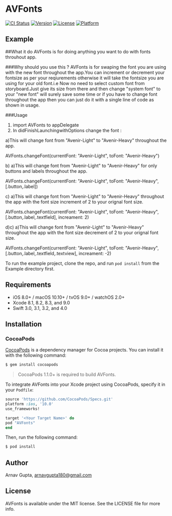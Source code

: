 # AVFonts

[![CI Status](http://img.shields.io/travis/Arnav/AVFonts.svg?style=flat)](https://travis-ci.org/Arnav/AVFonts)
[![Version](https://img.shields.io/cocoapods/v/AVFonts.svg?style=flat)](http://cocoapods.org/pods/AVFonts)
[![License](https://img.shields.io/cocoapods/l/AVFonts.svg?style=flat)](http://cocoapods.org/pods/AVFonts)
[![Platform](https://img.shields.io/cocoapods/p/AVFonts.svg?style=flat)](http://cocoapods.org/pods/AVFonts)

## Example

##What it do
AVFonts is for doing anything you want to do with fonts throuhout app.

###Why should you use this ?
AVFonts is for swaping the font you are using with the new font throughout the app.You can increment or decrement your fontsize as per your reqiurements otherwise it will take the fontsize you are using for your old font.i.e Now no need to select custom font from storyboard.Just give its size from there and then change "system font"  to your "new font" will surely save some time  or if you have to change font throughout the app then you can just do it with a single line of code as shown in usage.

###Usage
1. import AVFonts to appDelegate
2. In didFinishLaunchingwithOptions change the font :

a)This will change font from "Avenir-Light" to "Avenir-Heavy"  throughout the app.

AVFonts.changeFont(currentFont: "Avenir-Light", toFont: "Avenir-Heavy")


b)  a)This will change font from "Avenir-Light" to "Avenir-Heavy" for only buttons and labels  throughout the app.

AVFonts.changeFont(currentFont: "Avenir-Light", toFont: "Avenir-Heavy", [.button,.label])

c) a)This will change font from "Avenir-Light" to "Avenir-Heavy"  throughout the app with the font size increment of 2 to your orignal font size.

AVFonts.changeFont(currentFont: "Avenir-Light", toFont: "Avenir-Heavy", [.button,.label,.textfield], increament: 2)

d)c) a)This will change font from "Avenir-Light" to "Avenir-Heavy"  throughout the app with the font size decrement of 2 to your orignal font size.

AVFonts.changeFont(currentFont: "Avenir-Light", toFont: "Avenir-Heavy", [.button,.label,.textfield,.textview], increament: -2)


To run the example project, clone the repo, and run `pod install` from the Example directory first.

## Requirements

- iOS 8.0+ / macOS 10.10+ / tvOS 9.0+ / watchOS 2.0+
- Xcode 8.1, 8.2, 8.3, and 9.0
- Swift 3.0, 3.1, 3.2, and 4.0


## Installation

### CocoaPods

[CocoaPods](http://cocoapods.org) is a dependency manager for Cocoa projects. You can install it with the following command:

```bash
$ gem install cocoapods
```

> CocoaPods 1.1.0+ is required to build  AVFonts.

To integrate AVFonts into your Xcode project using CocoaPods, specify it in your `Podfile`:

```ruby
source 'https://github.com/CocoaPods/Specs.git'
platform :ios, '10.0'
use_frameworks!

target '<Your Target Name>' do
pod "AVFonts"
end
```

Then, run the following command:

```bash
$ pod install
```


## Author

Arnav Gupta, arnavgupta180@gmail.com

## License

AVFonts is available under the MIT license. See the LICENSE file for more info.
